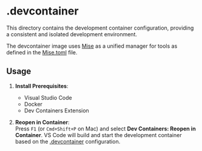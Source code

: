# .devcontainer

This directory contains the development container configuration, providing a consistent and isolated development environment.

The devcontainer image uses [Mise](https://mise.jdx.dev/) as a unified manager for tools as defined in the [Mise.toml](../mise.toml) file.

## Usage

1. **Install Prerequisites**:  
   - Visual Studio Code
   - Docker
   - Dev Containers Extension

2. **Reopen in Container**:   
    Press `F1` (or `Cmd+Shift+P` on Mac) and select **Dev Containers: Reopen in Container**.
    VS Code will build and start the development container based on the [.devcontainer](./devcontainer.json) configuration.